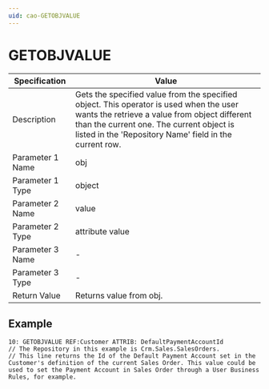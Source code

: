```yaml
---
uid: cao-GETOBJVALUE
---
```


# GETOBJVALUE

| Specification         | Value                                                        |
| --------------------- | ------------------------------------------------------------ |
| Description           | Gets the specified value from the specified object. This operator is used when the user wants the retrieve a value from object different than the current one. The current object is listed in the 'Repository Name' field in the current row.          |
| Parameter 1 Name      | obj                                                        |
| Parameter 1 Type      | object                                    |
| Parameter 2 Name      | value                                                            |
| Parameter 2 Type      | attribute value                                                           |
| Parameter 3 Name      | -                                                            |
| Parameter 3 Type      | -                                                            |
| Return Value          | Returns value from obj.                                                       |


## Example

```
10: GETOBJVALUE REF:Customer ATTRIB: DefaultPaymentAccountId
// The Repository in this example is Crm.Sales.SalesOrders.
// This line returns the Id of the Default Payment Account set in the Customer's definition of the current Sales Order. This value could be used to set the Payment Account in Sales Order through a User Business Rules, for example.
```



